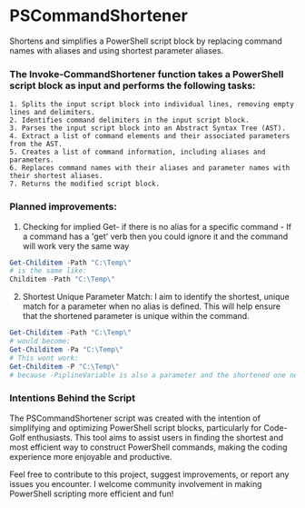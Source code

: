 # PSCommandShortener
Shortens and simplifies a PowerShell script block by replacing command names with aliases and using shortest parameter aliases.

### The Invoke-CommandShortener function takes a PowerShell script block as input and performs the following tasks:
    
    1. Splits the input script block into individual lines, removing empty lines and delimiters.
    2. Identifies command delimiters in the input script block.
    3. Parses the input script block into an Abstract Syntax Tree (AST).
    4. Extract a list of command elements and their associated parameters from the AST.
    5. Creates a list of command information, including aliases and parameters.
    6. Replaces command names with their aliases and parameter names with their shortest aliases.
    7. Returns the modified script block.

### Planned improvements:

  1. Checking for implied Get- if there is no alias for a specific command - If a command has a 'get' verb then you could ignore it and the command will work very the same way 
```powershell
Get-Childitem -Path "C:\Temp\"
# is the same like:
Childitem -Path "C:\Temp\"
```
  2. Shortest Unique Parameter Match: I aim to identify the shortest, unique match for a parameter when no alias is defined. This will help ensure that the shortened parameter is unique within the command.
```PowerShell
Get-Childitem -Path "C:\Temp\"
# would become:
Get-Childitem -Pa "C:\Temp\"
# This wont work:
Get-Childitem -P "C:\Temp\"
# because -PiplineVariable is also a parameter and the shortened one needs to be unique
```

### Intentions Behind the Script
The PSCommandShortener script was created with the intention of simplifying and optimizing PowerShell script blocks, particularly for Code-Golf enthusiasts. This tool aims to assist users in finding the shortest and most efficient way to construct PowerShell commands, making the coding experience more enjoyable and productive.

Feel free to contribute to this project, suggest improvements, or report any issues you encounter. I welcome community involvement in making PowerShell scripting more efficient and fun!
